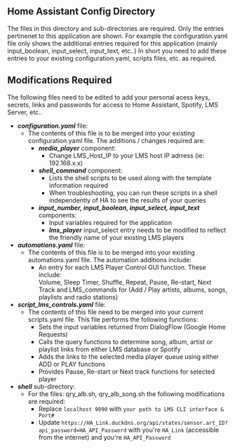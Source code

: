 ## Home Assistant Config Directory
The files in this directory and sub-directories are required.  Only the entries pertinenet to this application are shown.  For example the configuration.yaml file only shows the additional entries required for this application (mainly input_boolean, input_select, input_text, etc..)
In short you need to add these entries to your existing configuration.yaml, scripts files, etc. as required.

## Modifications Required
The following files need to be edited to add your personal acess keys, secrets, links and passwords for access to Home Assistant, Spotify, LMS Server, etc..
- **_configuration.yaml_** file:
  - The contents of this file is to be merged into your existing configuration.yaml file.  The additions / changes required are:
    - **_media_player_** component:
      - Change LMS_Host_IP to your LMS host IP adrress (ie: 192.168.x.x)
    - **_shell_command_** component:
      - Lists the shell scripts to be used along with the template information required
      - When troubleshooting, you can run these scripts in a shell independently of HA to see the results of your queries
    - **_input_number, input_boolean, input_select, input_text_** components:
      - Input variables required for the application
      - **_lms_player_** input_select entry needs to be modified to reflect the friendly name of your existing LMS players 
- **_automations.yaml_** file:
  - The contents of this file is to be merged into your existing automations.yaml file.  The automation additions include:
    - An entry for each LMS Player Control GUI function.  These include:\
        Volume, Sleep Timer, Shuffle, Repeat, Pause, Re-start, Next Track and LMS_commands for (Add / Play artists, albums, songs, playlists and radio stations) 
- **_script_lms_controls.yaml_** file:
  - The contents of this file need to be merged into your current scripts.yaml file.  This file performs the following functions:
    - Sets the input variables returned from DialogFlow (Google Home Requests)
    - Calls the query functions to determine song, album, artist or playlist links from either LMS database or Spotify
    - Adds the links to the selected media player queue using either ADD or PLAY functions
    - Provides Pause, Re-start or Next track functions for selected player
- **_shell_** sub-directory:
  - For the files:  qry_alb.sh, qry_alb_song.sh the following modifications are required:
    - Replace `localhost 9090` with `your path to LMS CLI interface & Port#`
    - Update `https://HA_Link.duckdns.org/api/states/sensor.art_ID?api_password=HA_API_Password` with you're `HA_Link` (accessible from the internet) and you're `HA_API_Password`
  
  
